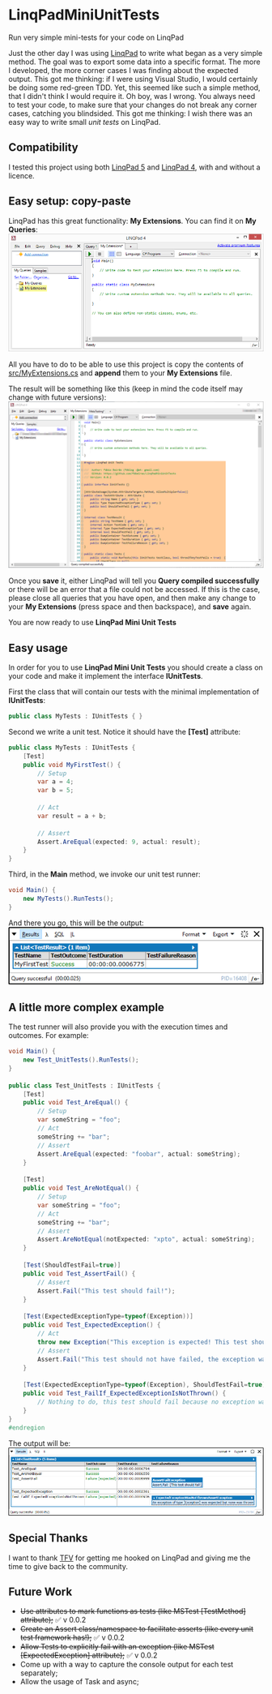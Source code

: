 # LinqPadMiniUnitTests
Run very simple mini-tests for your code on LinqPad

Just the other day I was using [LinqPad](https://www.linqpad.net/) to write what began as a very simple method. The goal was to export some data into a specific format. The more I developed, the more corner cases I was finding about the expected output. This got me thinking: if I were using Visual Studio, I would certainly be doing some red-green TDD. Yet, this seemed like such a simple method, that I didn't think I would require it. Oh boy, was I wrong. You always need to test your code, to make sure that your changes do not break any corner cases, catching you blindsided. This got me thinking: I wish there was an easy way to write small *unit tests* on LinqPad. 

## Compatibility
I tested this project using both [LinqPad 5](https://www.linqpad.net/Download.aspx) and [LinqPad 4](https://www.linqpad.net/Download.aspx), with and without a licence.

## Easy setup: copy-paste
LinqPad has this great functionality: **My Extensions**. You can find it on **My Queries**:
![LinqPadMyExtensions](imgs/LinqPadMyExtensions.png)

All you have to do to be able to use this project is copy the contents of [src/MyExtensions.cs](src/MyExtensions.cs) and **append** them to your **My Extensions** file.

The result will be something like this (keep in mind the code itself may change with future versions):
![LinqPadMyExtensionsWithLinqPadMiniUnitTests](imgs/LinqPadMyExtensionsWithLinqPadMiniUnitTests.png)

Once you **save** it, either LinqPad will tell you **Query compiled successfully** or there will be an error that a file could not be accessed. If this is the case, please close all queries that you have open, and then make any change to your **My Extensions** (press space and then backspace), and **save** again.

You are now ready to use **LinqPad Mini Unit Tests**

## Easy usage
In order for you to use **LinqPad Mini Unit Tests** you should create a class on your code and make it implement the interface **IUnitTests**.

First the class that will contain our tests with the minimal implementation of **IUnitTests**:
```csharp
public class MyTests : IUnitTests { }
```

Second we write a unit test. Notice it should have the **[Test]** attribute:
```csharp
public class MyTests : IUnitTests {
	[Test]
	public void MyFirstTest() {
		// Setup
		var a = 4;
		var b = 5;
		
		// Act
		var result = a + b;
		
		// Assert
		Assert.AreEqual(expected: 9, actual: result);
	}
}
```

Third, in the **Main** method, we invoke our unit test runner:
```csharp
void Main() {
	new MyTests().RunTests();
}
```

And there you go, this will be the output:
![MyFirstTestResult](imgs/MyFirstTestResult.png)

## A little more complex example

The test runner will also provide you with the execution times and outcomes. For example:
```csharp
void Main() {
	new Test_UnitTests().RunTests();
}

public class Test_UnitTests : IUnitTests {
	[Test]
	public void Test_AreEqual() {
		// Setup
		var someString = "foo";
		// Act
		someString += "bar";
		// Assert
		Assert.AreEqual(expected: "foobar", actual: someString);
	}
	
	[Test]
	public void Test_AreNotEqual() {
		// Setup
		var someString = "foo";
		// Act
		someString += "bar";
		// Assert
		Assert.AreNotEqual(notExpected: "xpto", actual: someString);
	}
	
	[Test(ShouldTestFail=true)]
	public void Test_AssertFail() {
		// Assert
		Assert.Fail("This test should fail!");
	}
	
	[Test(ExpectedExceptionType=typeof(Exception))]
	public void Test_ExpectedException() {
		// Act
		throw new Exception("This exception is expected! This test should pass.");
		// Assert
		Assert.Fail("This test should not have failed, the exception was expected");
	}
	
	[Test(ExpectedExceptionType=typeof(Exception), ShouldTestFail=true)]
	public void Test_FailIf_ExpectedExceptionIsNotThrown() {
		// Nothing to do, this test should fail because no exception was thrown
	}
}
#endregion
```

The output will be:
![SeveralTestsResults](imgs/MetaTesting_Results.png)

## Special Thanks
I want to thank [TFV](http://www.tfv.pt) for getting me hooked on LinqPad and giving me the time to give back to the community.

## Future Work
* ~~Use attributes to mark functions as tests (like MSTest [TestMethod] attribute);~~ :white_check_mark: v 0.0.2
* ~~Create an Assert class/namespace to facilitate asserts (like every unit test framework has!);~~ :white_check_mark: v 0.0.2
* ~~Allow Tests to explicitly fail with an exception (like MSTest [ExpectedException] attribute);~~ :white_check_mark: v 0.0.2
* Come up with a way to capture the console output for each test separately;
* Allow the usage of Task and async;
